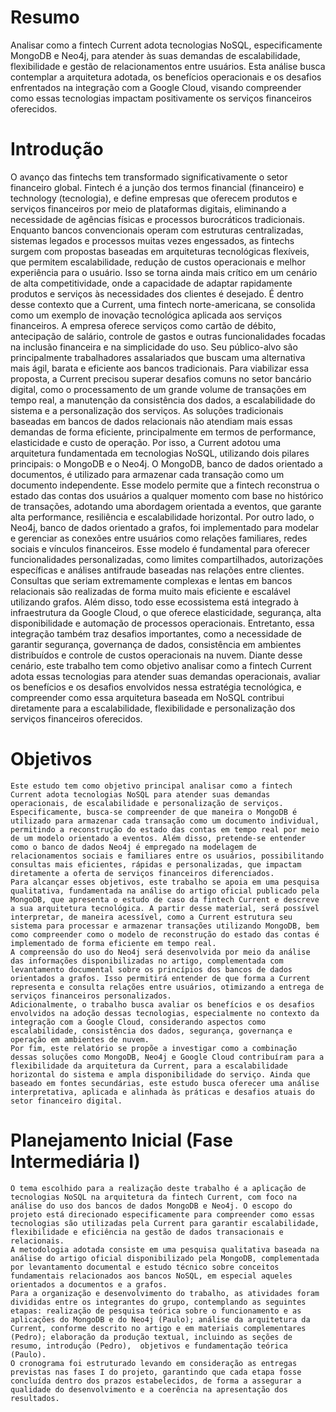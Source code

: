 # Resumo
Analisar como a fintech Current adota tecnologias NoSQL, especificamente MongoDB e Neo4j, para atender às suas demandas de escalabilidade, flexibilidade e gestão de relacionamentos entre usuários. Esta análise busca contemplar a arquitetura adotada, os benefícios operacionais e os desafios enfrentados na integração com a Google Cloud, visando compreender como essas tecnologias impactam positivamente os serviços financeiros oferecidos.

# Introdução
O avanço das fintechs tem transformado significativamente o setor financeiro global. Fintech é a junção dos termos financial (financeiro) e technology (tecnologia), e define empresas que oferecem produtos e serviços financeiros por meio de plataformas digitais, eliminando a necessidade de agências físicas e processos burocráticos tradicionais. 
Enquanto bancos convencionais operam com estruturas centralizadas, sistemas legados e processos muitas vezes engessados, as fintechs surgem com propostas baseadas em arquiteturas tecnológicas flexíveis, que permitem escalabilidade, redução de custos operacionais e melhor experiência para o usuário. Isso se torna ainda mais crítico em um cenário de alta competitividade, onde a capacidade de adaptar rapidamente produtos e serviços às necessidades dos clientes é desejado.
É dentro desse contexto que a Current, uma fintech norte-americana, se consolida como um exemplo de inovação tecnológica aplicada aos serviços financeiros. A empresa oferece serviços como cartão de débito, antecipação de salário, controle de gastos e outras funcionalidades focadas na inclusão financeira e na simplicidade do uso. Seu público-alvo são principalmente trabalhadores assalariados que buscam uma alternativa mais ágil, barata e eficiente aos bancos tradicionais.
Para viabilizar essa proposta, a Current precisou superar desafios comuns no setor bancário digital, como o processamento de um grande volume de transações em tempo real, a manutenção da consistência dos dados, a escalabilidade do sistema e a personalização dos serviços. As soluções tradicionais baseadas em bancos de dados relacionais não atendiam mais essas demandas de forma eficiente, principalmente em termos de performance, elasticidade e custo de operação. Por isso, a Current adotou uma arquitetura fundamentada em tecnologias NoSQL, utilizando dois pilares principais: o MongoDB e o Neo4j. 
O MongoDB, banco de dados orientado a documentos, é utilizado para armazenar cada transação como um documento independente. Esse modelo permite que a fintech reconstrua o estado das contas dos usuários a qualquer momento com base no histórico de transações, adotando uma abordagem orientada a eventos, que garante alta performance, resiliência e escalabilidade horizontal. Por outro lado, o Neo4j, banco de dados orientado a grafos, foi implementado para modelar e gerenciar as conexões entre usuários como relações familiares, redes sociais e vínculos financeiros. Esse modelo é fundamental para oferecer funcionalidades personalizadas, como limites compartilhados, autorizações específicas e análises antifraude baseadas nas relações entre clientes. Consultas que seriam extremamente complexas e lentas em bancos relacionais são realizadas de forma muito mais eficiente e escalável utilizando grafos.
Além disso, todo esse ecossistema está integrado à infraestrutura da Google Cloud, o que oferece elasticidade, segurança, alta disponibilidade e automação de processos operacionais. Entretanto, essa integração também traz desafios importantes, como a necessidade de garantir segurança, governança de dados, consistência em ambientes distribuídos e controle de custos operacionais na nuvem.
Diante desse cenário, este trabalho tem como objetivo analisar como a fintech Current adota essas tecnologias para atender suas demandas operacionais, avaliar os benefícios e os desafios envolvidos nessa estratégia tecnológica, e compreender como essa arquitetura baseada em NoSQL contribui diretamente para a escalabilidade, flexibilidade e personalização dos serviços financeiros oferecidos.




# Objetivos 
    Este estudo tem como objetivo principal analisar como a fintech Current adota tecnologias NoSQL para atender suas demandas operacionais, de escalabilidade e personalização de serviços. Especificamente, busca-se compreender de que maneira o MongoDB é utilizado para armazenar cada transação como um documento individual, permitindo a reconstrução do estado das contas em tempo real por meio de um modelo orientado a eventos. Além disso, pretende-se entender como o banco de dados Neo4j é empregado na modelagem de relacionamentos sociais e familiares entre os usuários, possibilitando consultas mais eficientes, rápidas e personalizadas, que impactam diretamente a oferta de serviços financeiros diferenciados.
    Para alcançar esses objetivos, este trabalho se apoia em uma pesquisa qualitativa, fundamentada na análise do artigo oficial publicado pela MongoDB, que apresenta o estudo de caso da fintech Current e descreve a sua arquitetura tecnológica. A partir desse material, será possível interpretar, de maneira acessível, como a Current estrutura seu sistema para processar e armazenar transações utilizando MongoDB, bem como compreender como o modelo de reconstrução do estado das contas é implementado de forma eficiente em tempo real.
    A compreensão do uso do Neo4j será desenvolvida por meio da análise das informações disponibilizadas no artigo, complementada com levantamento documental sobre os princípios dos bancos de dados orientados a grafos. Isso permitirá entender de que forma a Current representa e consulta relações entre usuários, otimizando a entrega de serviços financeiros personalizados.
    Adicionalmente, o trabalho busca avaliar os benefícios e os desafios envolvidos na adoção dessas tecnologias, especialmente no contexto da integração com a Google Cloud, considerando aspectos como escalabilidade, consistência dos dados, segurança, governança e operação em ambientes de nuvem.
    Por fim, este relatório se propõe a investigar como a combinação dessas soluções como MongoDB, Neo4j e Google Cloud contribuíram para a flexibilidade da arquitetura da Current, para a escalabilidade horizontal do sistema e ampla disponibilidade do serviço. Ainda que baseado em fontes secundárias, este estudo busca oferecer uma análise interpretativa, aplicada e alinhada às práticas e desafios atuais do setor financeiro digital.

# Planejamento Inicial (Fase Intermediária I)
    O tema escolhido para a realização deste trabalho é a aplicação de tecnologias NoSQL na arquitetura da fintech Current, com foco na análise do uso dos bancos de dados MongoDB e Neo4j. O escopo do projeto está direcionado especificamente para compreender como essas tecnologias são utilizadas pela Current para garantir escalabilidade, flexibilidade e eficiência na gestão de dados transacionais e relacionais.
    A metodologia adotada consiste em uma pesquisa qualitativa baseada na análise do artigo oficial disponibilizado pela MongoDB, complementada por levantamento documental e estudo técnico sobre conceitos fundamentais relacionados aos bancos NoSQL, em especial aqueles orientados a documentos e a grafos.
    Para a organização e desenvolvimento do trabalho, as atividades foram divididas entre os integrantes do grupo, contemplando as seguintes etapas: realização de pesquisa teórica sobre o funcionamento e as aplicações do MongoDB e do Neo4j (Paulo); análise da arquitetura da Current, conforme descrito no artigo e em materiais complementares (Pedro); elaboração da produção textual, incluindo as seções de resumo, introdução (Pedro),  objetivos e fundamentação teórica (Paulo).
    O cronograma foi estruturado levando em consideração as entregas previstas nas fases I do projeto, garantindo que cada etapa fosse concluída dentro dos prazos estabelecidos, de forma a assegurar a qualidade do desenvolvimento e a coerência na apresentação dos resultados.

